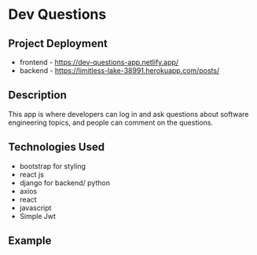 # Dev Questions

## Project Deployment
* frontend - https://dev-questions-app.netlify.app/  
* backend - https://limitless-lake-38991.herokuapp.com/posts/

## Description
This app is where developers can log in and ask questions about software engineering topics, and people can comment on the questions.

## Technologies Used
* bootstrap for styling
* react js
* django for backend/ python
* axios
* react
* javascript
* Simple Jwt

## Example 

